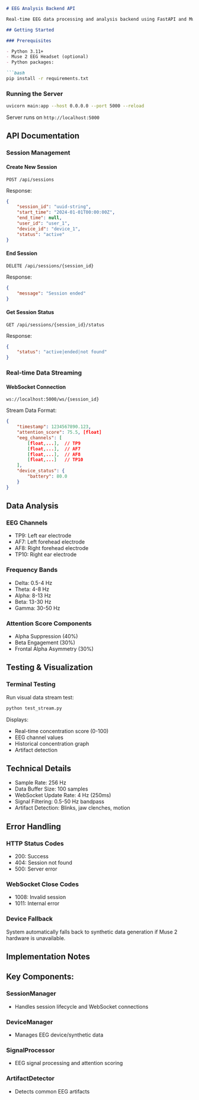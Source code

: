 ```markdown
# EEG Analysis Backend API

Real-time EEG data processing and analysis backend using FastAPI and Muse 2 headset (with synthetic data fallback).

## Getting Started

### Prerequisites

- Python 3.11+
- Muse 2 EEG Headset (optional)
- Python packages:

```bash
pip install -r requirements.txt
```

### Running the Server

```bash
uvicorn main:app --host 0.0.0.0 --port 5000 --reload
```

Server runs on `http://localhost:5000`

## API Documentation

### Session Management

#### Create New Session
```http
POST /api/sessions
```

Response:
```json
{
    "session_id": "uuid-string",
    "start_time": "2024-01-01T00:00:00Z",
    "end_time": null,
    "user_id": "user_1",
    "device_id": "device_1", 
    "status": "active"
}
```

#### End Session
```http
DELETE /api/sessions/{session_id}
```

Response:
```json
{
    "message": "Session ended"
}
```

#### Get Session Status
```http
GET /api/sessions/{session_id}/status
```

Response:
```json
{
    "status": "active|ended|not found"
}
```

### Real-time Data Streaming

#### WebSocket Connection
```
ws://localhost:5000/ws/{session_id}
```

Stream Data Format:
```json
{
    "timestamp": 1234567890.123,
    "attention_score": 75.5, [float]
    "eeg_channels": [
        [float,...],  // TP9 
        [float,...],  // AF7
        [float,...],  // AF8
        [float,...]   // TP10
    ],
    "device_status": {
        "battery": 80.0
    }
}
```

## Data Analysis

### EEG Channels
- TP9: Left ear electrode
- AF7: Left forehead electrode  
- AF8: Right forehead electrode
- TP10: Right ear electrode

### Frequency Bands
- Delta: 0.5-4 Hz
- Theta: 4-8 Hz
- Alpha: 8-13 Hz
- Beta: 13-30 Hz
- Gamma: 30-50 Hz

### Attention Score Components
- Alpha Suppression (40%)
- Beta Engagement (30%)
- Frontal Alpha Asymmetry (30%)

## Testing & Visualization

### Terminal Testing
Run visual data stream test:
```bash
python test_stream.py
```

Displays:
- Real-time concentration score (0-100)
- EEG channel values
- Historical concentration graph
- Artifact detection

## Technical Details

- Sample Rate: 256 Hz
- Data Buffer Size: 100 samples
- WebSocket Update Rate: 4 Hz (250ms)
- Signal Filtering: 0.5-50 Hz bandpass
- Artifact Detection: Blinks, jaw clenches, motion

## Error Handling

### HTTP Status Codes
- 200: Success
- 404: Session not found
- 500: Server error

### WebSocket Close Codes  
- 1008: Invalid session
- 1011: Internal error

### Device Fallback
System automatically falls back to synthetic data generation if Muse 2 hardware is unavailable.

## Implementation Notes

Key Components:
- 

### SessionManager

- Handles session lifecycle and WebSocket connections

### DeviceManager

- Manages EEG device/synthetic data

### SignalProcessor

- EEG signal processing and attention scoring
 
### ArtifactDetector

- Detects common EEG artifacts
```
